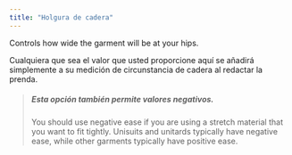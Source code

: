 ```yaml
---
title: "Holgura de cadera"
---
```


Controls how wide the garment will be at your hips.

Cualquiera que sea el valor que usted proporcione aquí se añadirá simplemente a su medición de circunstancia de cadera al redactar la prenda.

> ##### Esta opción también permite valores negativos.
> 
> You should use negative ease if you are using a stretch material that you want to fit tightly. Unisuits and unitards typically have negative ease, while other garments typically have positive ease.




